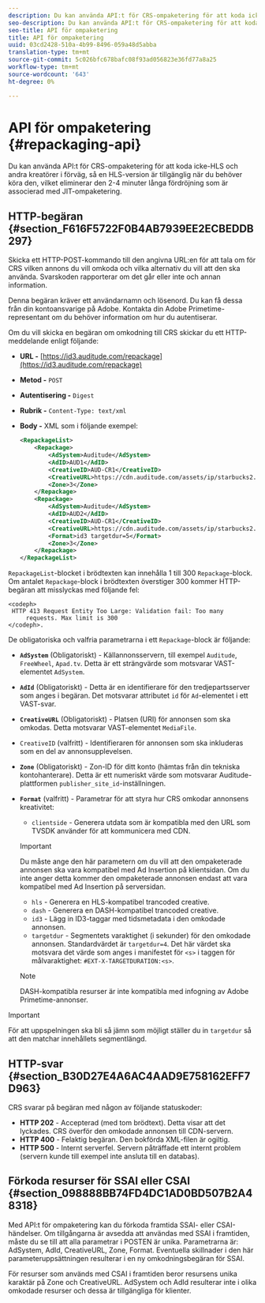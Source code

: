 ```yaml
---
description: Du kan använda API:t för CRS-ompaketering för att koda icke-HLS och andra kreatörer i förväg, så en HLS-version är tillgänglig när du behöver köra den, vilket eliminerar den 2-4 minuter långa fördröjning som är associerad med JIT-ompaketering.
seo-description: Du kan använda API:t för CRS-ompaketering för att koda icke-HLS och andra kreatörer i förväg, så en HLS-version är tillgänglig när du behöver köra den, vilket eliminerar den 2-4 minuter långa fördröjning som är associerad med JIT-ompaketering.
seo-title: API för ompaketering
title: API för ompaketering
uuid: 03cd2428-510a-4b99-8496-059a48d5abba
translation-type: tm+mt
source-git-commit: 5c026bfc678bafc08f93ad056823e36fd77a8a25
workflow-type: tm+mt
source-wordcount: '643'
ht-degree: 0%

---
```



# API för ompaketering {#repackaging-api}

Du kan använda API:t för CRS-ompaketering för att koda icke-HLS och andra kreatörer i förväg, så en HLS-version är tillgänglig när du behöver köra den, vilket eliminerar den 2-4 minuter långa fördröjning som är associerad med JIT-ompaketering.

## HTTP-begäran {#section_F616F5722F0B4AB7939EE2ECBEDDB297}

Skicka ett HTTP-POST-kommando till den angivna URL:en för att tala om för CRS vilken annons du vill omkoda och vilka alternativ du vill att den ska använda. Svarskoden rapporterar om det går eller inte och annan information.

Denna begäran kräver ett användarnamn och lösenord. Du kan få dessa från din kontoansvarige på Adobe. Kontakta din Adobe Primetime-representant om du behöver information om hur du autentiserar.

Om du vill skicka en begäran om omkodning till CRS skickar du ett HTTP-meddelande enligt följande:

* **URL -** [https://id3.auditude.com/repackage](https://id3.auditude.com/repackage)

* **Metod -** `POST`

* **Autentisering -** `Digest`

* **Rubrik -** `Content-Type: text/xml`

* **Body -** XML som i följande exempel:

   ```xml
   <RepackageList>
       <Repackage>
           <AdSystem>Auditude</AdSystem>
           <AdID>AUD1</AdID>
           <CreativeID>AUD-CR1</CreativeID>
           <CreativeURL>https://cdn.auditude.com/assets/ip/starbucks2.mp4</CreativeURL>
           <Zone>3</Zone>
       </Repackage>
       <Repackage>
           <AdSystem>Auditude</AdSystem>
           <AdID>AUD2</AdID>
           <CreativeID>AUD-CR1</CreativeID>
           <CreativeURL>https://cdn.auditude.com/assets/ip/starbucks2.mp4</CreativeURL>
           <Format>id3 targetdur=5</Format>
           <Zone>3</Zone>
       </Repackage>
   </RepackageList>
   ```

`RepackageList`-blocket i brödtexten kan innehålla 1 till 300 `Repackage`-block. Om antalet `Repackage`-block i brödtexten överstiger 300 kommer HTTP-begäran att misslyckas med följande fel:

```
<codeph>
 HTTP 413 Request Entity Too Large: Validation fail: Too many
     requests. Max limit is 300
</codeph>.
```


De obligatoriska och valfria parametrarna i ett `Repackage`-block är följande:

* **`AdSystem`** (Obligatoriskt) - Källannonsservern, till exempel  `Auditude`,  `FreeWheel`,  `Apad.tv`. Detta är ett strängvärde som motsvarar VAST-elementet `AdSystem`.

* **`AdId`** (Obligatoriskt) - Detta är en identifierare för den tredjepartsserver som anges i begäran. Det motsvarar attributet `id` för `Ad`-elementet i ett VAST-svar.

* **`CreativeURL`** (Obligatoriskt) - Platsen (URI) för annonsen som ska omkodas. Detta motsvarar VAST-elementet `MediaFile`.

* `CreativeID` (valfritt) - Identifieraren för annonsen som ska inkluderas som en del av annonsupplevelsen.
* **`Zone`** (Obligatoriskt) - Zon-ID för ditt konto (hämtas från din tekniska kontohanterare). Detta är ett numeriskt värde som motsvarar Auditude-plattformen `publisher_site_id`-inställningen.

* **`Format`** (valfritt) - Parametrar för att styra hur CRS omkodar annonsens kreativitet:

   * `clientside` - Generera utdata som är kompatibla med den URL som TVSDK använder för att kommunicera med CDN.
   >[!IMPORTANT]
   >
   >Du måste ange den här parametern om du vill att den ompaketerade annonsen ska vara kompatibel med Ad Insertion på klientsidan. Om du inte anger detta kommer den ompaketerade annonsen endast att vara kompatibel med Ad Insertion på serversidan.

   * `hls` - Generera en HLS-kompatibel trancoded creative.
   * `dash` - Generera en DASH-kompatibel trancoded creative.
   * `id3` - Lägg in ID3-taggar med tidsmetadata i den omkodade annonsen.
   * `targetdur` - Segmentets varaktighet (i sekunder) för den omkodade annonsen. Standardvärdet är `targetdur=4`. Det här värdet ska motsvara det värde som anges i manifestet för `<s>` i taggen för målvaraktighet: `#EXT-X-TARGETDURATION:<s>`.

   >[!NOTE]
   >
   >DASH-kompatibla resurser är inte kompatibla med infogning av Adobe Primetime-annonser.

>[!IMPORTANT]
>
>För att uppspelningen ska bli så jämn som möjligt ställer du in `targetdur` så att den matchar innehållets segmentlängd.

## HTTP-svar {#section_B30D27E4A6AC4AAD9E758162EFF7D963}

CRS svarar på begäran med någon av följande statuskoder:

* **HTTP 202**  - Accepterad (med tom brödtext). Detta visar att det lyckades. CRS överför den omkodade annonsen till CDN-servern.
* **HTTP 400**  - Felaktig begäran. Den bokförda XML-filen är ogiltig.
* **HTTP 500**  - Internt serverfel. Servern påträffade ett internt problem (servern kunde till exempel inte ansluta till en databas).

## Förkoda resurser för SSAI eller CSAI {#section_098888BB74FD4DC1AD0BD507B2A48318}

Med API:t för ompaketering kan du förkoda framtida SSAI- eller CSAI-händelser. Om tillgångarna är avsedda att användas med SSAI i framtiden, måste du se till att alla parametrar i POSTEN är unika. Parametrarna är: AdSystem, AdId, CreativeURL, Zone, Format. Eventuella skillnader i den här parameteruppsättningen resulterar i en ny omkodningsbegäran för SSAI.

För resurser som används med CSAI i framtiden beror resursens unika karaktär på Zone och CreativeURL. AdSystem och AdId resulterar inte i olika omkodade resurser och dessa är tillgängliga för klienter.
